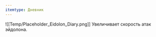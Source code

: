 ```yaml
---
itemtype: Дневник
---
```

![[Temp/Placeholder_Eidolon_Diary.png]]
Увеличивает скорость атак эйдолона.
